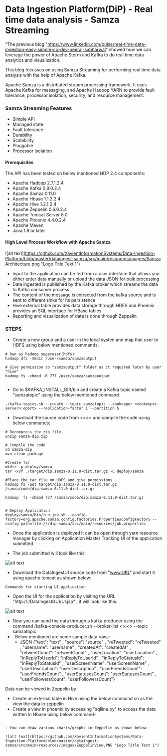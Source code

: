 # Data Ingestion Platform(DiP) - Real time data analysis - Samza Streaming

“The previous blog "https://www.linkedin.com/pulse/real-time-data-ingestion-easy-simple-co-dev-neeraj-sabharwal" showed how we can leverage the power of Apache Storm and Kafka to do real time data analytics and visualization.

This blog focusses on using Samza Streaming for performing real time data analysis with the help of Apache Kafka.

Apache Samza is a distributed stream processing framework. It uses Apache Kafka for messaging, and Apache Hadoop YARN to provide fault tolerance, processor isolation, security, and resource management.

### Samza Streaming Features

  - Simple API
  - Managed state
  - Fault tolerance
  - Durability 
  - Scalability
  - Pluggable
  - Processor isolation


#### Prerequisites
The API has been tested on below mentioned HDP 2.4 components:
- Apache Hadoop 2.7.1.2.4
- Apache Kafka 0.9.0.2.4	
- Apache Samza 0.11.0
- Apache Hbase 1.1.2.2.4
- Apache Hive 1.2.1.2.4
- Apache Zeppelin 0.6.0.2.4
- Apache Tomcat Server 8.0
- Apache Phoenix 4.4.0.2.4
- Apache Maven 
- Java 1.8 or later

#### High Level Process Workflow with Apache Samza

![alt text](https://github.com/XavientInformationSystems/Data-Ingestion-Platform/blob/master/dataingest-samza/src/main/resources/images/Samza Architecture.png "Logo Title Text 1") 

- Input to the application can be fed from a user interface that allows you either enter data manually or upload the data  JSON for bulk processing
- Data ingested is published by the Kafka broker which streams the data to Kafka consumer process
- The content of the message is extracted from the kafka source  and is sent to different sinks for its persistence 
- Hive external table provides data storage through HDFS and Phoenix provides an SQL interface for HBase tables
- Reporting and visualization  of data is done through Zeppelin

### STEPS
  - Create a new group and a user in the local systen and map that user to HDFS using below mentioned commands:
```
# Run as hadoop superuser(hdfs)
hadoop dfs -mkdir /user/samza/samzaoutput

# Give permission to "samzaoutput" folder as it required later by user "hive"
hadoop fs -chmod -R 777 /user/samza/samzaoutput


``` 

- Go to $KAFKA_INSTALL_DIR/bin and create a Kafka topic named "samzatopic" using the below mentioned command
```
./kafka-topics.sh --create --topic samzatopic --zookeeper <zookeeper-server>:<port> --replication-factor 1 --partition 5
```

- Download the source code from <<<TODO>>> and compile the code using below commands:

```
# Decompress the zip file.
unzip samza-dip.zip

# Compile the code
cd samza-dip
mvn clean package

#Create Tar
mkdir -p deploy/samza
tar -xvf ./target/dip.samza-0.11.0-dist.tar.gz -C deploy/samza

#Place the tar file on HDFS and give permissions
hadoop fs -put target/dip.samza-0.11.0-dist.tar.gz /samza/code/dip.samza-0.11.0-dist.tar.gz

hadoop  fs -chmod 777 /samza/code/dip.samza-0.11.0-dist.tar.gz

```

```

# Deploy Application
deploy/samza/bin/run-job.sh --config-factory=org.apache.samza.config.factories.PropertiesConfigFactory --config-path=file:///dip-samza/src/main/resources/job.properties
```

- Once the application is deployed it can be open through yarn resource manager by clicking on Application Master Tracking UI of the application submitted

- The job submitted will look like this:

![alt text](https://github.com/XavientInformationSystems/Data-Ingestion-Platform/blob/master/dataingest-samza/src/main/resources/images/SamzaApplication.PNG "Logo Title Text 1") 

- Download the DataIngestUI source code from "www.URL" and start it using apache tomcat as shown below:

```
Commands for starting UI application
```

- Open the UI for the application by visiting the URL "http://<tomcat-server>:<port>/DataIngestGUI/UI.jsp" , it will look like this:

![alt text](https://github.com/XavientInformationSystems/Data-Ingestion-Platform/blob/master/dataingest-flink/src/main/resources/images/DataIngestUI.PNG "Logo Title Text 1") 

- Now you can send the data through a kafka producer using the command
  /kafka-console-producer.sh --broker-list <<kafkahost>>:<<brokerport>> --topic samzatopic
- . Below mentioned are some sample data rows:
    - JSON
       {"text": "text" , "source": "source" , "reTweeted": "reTweeted" , "username": "username" , "createdAt": "createdAt" , "retweetCount": "retweetCount" , "userLocation": "userLocation" , "inReplyToUserId": "inReplyToUserId" , "inReplyToStatusId": "inReplyToStatusId" , "userScreenName": "userScreenName" , "userDescription": "userDescription" , "userFriendsCount": "userFriendsCount" , "userStatusesCount": "userStatusesCount" , "userFollowersCount": "userFollowersCount"}
   

Data can be viewed in Zeppelin by
- Create an external table in Hive using the below command so as the view the data in zeppelin
- Create a view in phoenix by accessing "sqlline.py" to access the data written in Hbase using below command-


```

- You can draw various charts/graphs in Zeppelin as shown below:
 
![alt text](https://github.com/XavientInformationSystems/Data-Ingestion-Platform/blob/master/dataingest-samza/src/main/resources/images/ZeppelinView.PNG "Logo Title Text 1") .